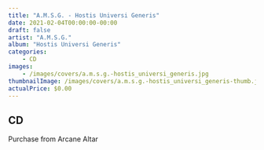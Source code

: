 ```yaml
---
title: "A.M.S.G. - Hostis Universi Generis"
date: 2021-02-04T00:00:00-00:00
draft: false
artist: "A.M.S.G."
album: "Hostis Universi Generis"
categories:
    - CD
images:
    - /images/covers/a.m.s.g.-hostis_universi_generis.jpg
thumbnailImage: /images/covers/a.m.s.g.-hostis_universi_generis-thumb.jpg
actualPrice: $0.00
---
```


## CD
Purchase from Arcane Altar

